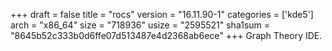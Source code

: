+++
draft = false
title = "rocs"
version = "16.11.90-1"
categories = ['kde5']
arch = "x86_64"
size = "718936"
usize = "2595521"
sha1sum = "8645b52c333b0d6ffe07d513487e4d2368ab6ece"
+++
Graph Theory IDE.